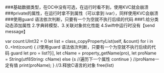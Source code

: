 ###基础数据类型，在OC中没有可选，在运行时看不到，使用KVC就会崩溃
###private的属性，在运行时拿不到属性（可以拿到 ivar），同样使用KVC会崩溃
###使用guard 语法依次判断，只要有一个为空就不执行后续的代码
###1.给分类动态添加属性 2.字典转模型、3.关联对象优化性能 4.Swift中运行时没有【send message】

</code>

var count:UInt32 = 0
let list = class_copyPropertyList(self, &count)
for i in 0..<Int(count) {
//使用guard 语法依次判断，只要有一个为空就不执行后续的代码
guard let pro = list?[i],
let  cName = property_getName(pro),
let proName = String(utf8String: cName)
else {s
//遍历下一个属性
continue
}
//proName一定有值
print(proName);
}
//3.释放C语言的对象
free(list)

</code>
